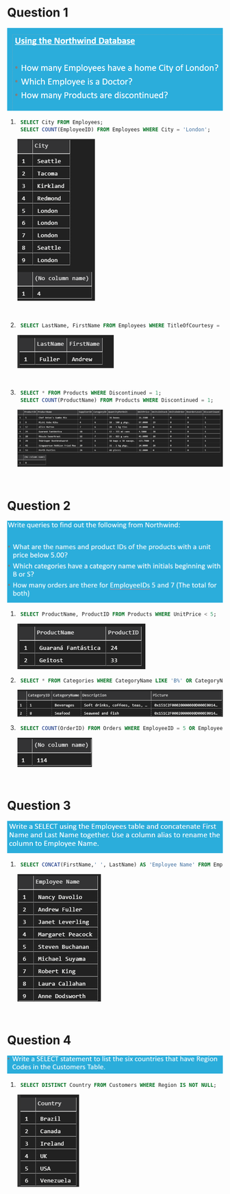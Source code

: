 # Question 1

![](images/q1.png)

1. ```sql
    SELECT City FROM Employees;
    SELECT COUNT(EmployeeID) FROM Employees WHERE City = 'London';
    ```

    ![](images/a1.png)

    <br>

2. ```sql
    SELECT LastName, FirstName FROM Employees WHERE TitleOfCourtesy = 'Dr.'
    ```

    ![](images/a2.png)

    <br>

3. ```sql
    SELECT * FROM Products WHERE Discontinued = 1;
    SELECT COUNT(ProductName) FROM Products WHERE Discontinued = 1;
    ```

    ![](images/a3.png)

<br>

# Question 2

![](images/q2.png)

1. ```sql
    SELECT ProductName, ProductID FROM Products WHERE UnitPrice < 5;
    ```

    ![](images/a4.png)

2. ```sql
    SELECT * FROM Categories WHERE CategoryName LIKE 'B%' OR CategoryName LIKE 'S%';
    ```

    ![](images/a5.png)

3. ```sql
    SELECT COUNT(OrderID) FROM Orders WHERE EmployeeID = 5 OR EmployeeID = 7;
    ```
    
    ![](images/a6.png)

<br>

# Question 3
![](images/q3.png)

1. ```sql
    SELECT CONCAT(FirstName,' ', LastName) AS 'Employee Name' FROM Employees;
    ```

    ![](images/a7.png)

<br>    

# Question 4
![](images/q4.png)

1. ```sql
    SELECT DISTINCT Country FROM Customers WHERE Region IS NOT NULL;
    ```

    ![](images/a8.png)


    